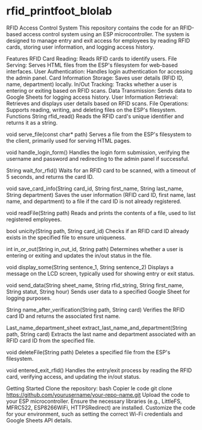 # rfid_printfoot_blolab

RFID Access Control System
This repository contains the code for an RFID-based access control system using an ESP microcontroller. The system is designed to manage entry and exit access for employees by reading RFID cards, storing user information, and logging access history.

Features
RFID Card Reading: Reads RFID cards to identify users.
File Serving: Serves HTML files from the ESP's filesystem for web-based interfaces.
User Authentication: Handles login authentication for accessing the admin panel.
Card Information Storage: Saves user details (RFID ID, name, department) locally.
In/Out Tracking: Tracks whether a user is entering or exiting based on RFID scans.
Data Transmission: Sends data to Google Sheets for logging access history.
User Information Retrieval: Retrieves and displays user details based on RFID scans.
File Operations: Supports reading, writing, and deleting files on the ESP's filesystem.
Functions
String rfid_read()
Reads the RFID card's unique identifier and returns it as a string.

void serve_file(const char* path)
Serves a file from the ESP's filesystem to the client, primarily used for serving HTML pages.

void handle_login_form()
Handles the login form submission, verifying the username and password and redirecting to the admin panel if successful.

String wait_for_rfid()
Waits for an RFID card to be scanned, with a timeout of 5 seconds, and returns the card ID.

void save_card_info(String card_id, String first_name, String last_name, String department)
Saves the user information (RFID card ID, first name, last name, and department) to a file if the card ID is not already registered.

void readFile(String path)
Reads and prints the contents of a file, used to list registered employees.

bool unicity(String path, String card_id)
Checks if an RFID card ID already exists in the specified file to ensure uniqueness.

int in_or_out(String in_out_id, String path)
Determines whether a user is entering or exiting and updates the in/out status in the file.

void display_some(String sentence_1, String sentence_2)
Displays a message on the LCD screen, typically used for showing entry or exit status.

void send_data(String sheet_name, String rfid_string, String first_name, String statut, String hour)
Sends user data to a specified Google Sheet for logging purposes.

String name_after_verification(String path, String card)
Verifies the RFID card ID and returns the associated first name.

Last_name_department_sheet extract_last_name_and_department(String path, String card)
Extracts the last name and department associated with an RFID card ID from the specified file.

void deleteFile(String path)
Deletes a specified file from the ESP's filesystem.

void entered_exit_rfid()
Handles the entry/exit process by reading the RFID card, verifying access, and updating the in/out status.

Getting Started
Clone the repository:
bash
Copier le code
git clone https://github.com/yourusername/your-repo-name.git
Upload the code to your ESP microcontroller.
Ensure the necessary libraries (e.g., LittleFS, MFRC522, ESP8266WiFi, HTTPSRedirect) are installed.
Customize the code for your environment, such as setting the correct Wi-Fi credentials and Google Sheets API details.